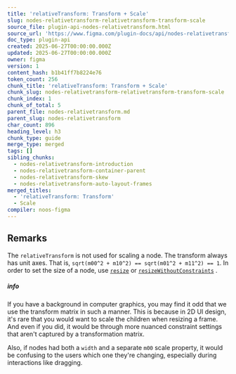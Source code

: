 ```yaml
---
title: 'relativeTransform: Transform + Scale'
slug: nodes-relativetransform-relativetransform-transform-scale
source_file: plugin-api-nodes-relativetransform.html
source_url: 'https://www.figma.com/plugin-docs/api/nodes-relativetransform/'
doc_type: plugin-api
created: 2025-06-27T00:00:00.000Z
updated: 2025-06-27T00:00:00.000Z
owner: figma
version: 1
content_hash: b1b41ff7b8224e76
token_count: 256
chunk_title: 'relativeTransform: Transform + Scale'
chunk_slug: nodes-relativetransform-relativetransform-transform-scale
chunk_index: 1
chunk_of_total: 5
parent_file: nodes-relativetransform.md
parent_slug: nodes-relativetransform
char_count: 896
heading_level: h3
chunk_type: guide
merge_type: merged
tags: []
sibling_chunks:
  - nodes-relativetransform-introduction
  - nodes-relativetransform-container-parent
  - nodes-relativetransform-skew
  - nodes-relativetransform-auto-layout-frames
merged_titles:
  - 'relativeTransform: Transform'
  - Scale
compiler: noos-figma
---
```


## Remarks

The `relativeTransform` is not used for scaling a node. The transform always has unit axes. That is, `sqrt(m00^2 + m10^2) == sqrt(m01^2 + m11^2) == 1`. In order to set the size of a node, use [`resize`](/plugin-docs/api/properties/nodes-resize/)
 or [`resizeWithoutConstraints`](/plugin-docs/api/properties/nodes-resizewithoutconstraints/)
.

##### info

If you have a background in computer graphics, you may find it odd that we use the transform matrix in such a manner. This is because in 2D UI design, it's rare that you would want to scale the children when resizing a frame. And even if you did, it would be through more nuanced constraint settings that aren't captured by a transformation matrix.

Also, if nodes had both a `width` and a separate `m00` scale property, it would be confusing to the users which one they're changing, especially during interactions like dragging.
